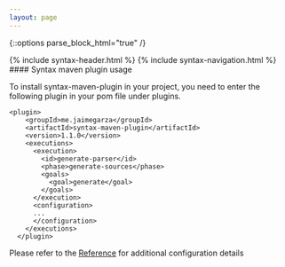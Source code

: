 ```yaml
---
layout: page
---
```


{::options parse_block_html="true" /}
<div class="syntax">
{% include syntax-header.html %}
{% include syntax-navigation.html %}

<div class="syntax-matter">
#### Syntax maven plugin usage


To install syntax-maven-plugin in your project, you need to enter the following plugin in your pom file under plugins.

```
<plugin>
    <groupId>me.jaimegarza</groupId>
    <artifactId>syntax-maven-plugin</artifactId>
    <version>1.1.0</version>
    <executions> 
      <execution>
        <id>generate-parser</id>
        <phase>generate-sources</phase>
        <goals>
          <goal>generate</goal>
        </goals>
      </execution>
      <configuration>
      ...
      </configuration>
    </executions>
  </plugin>
```

Please refer to the <a href="{{ site.baseurl }}/syntax/syntax-maven-plugin-reference">Reference</a> for additional configuration details
</div>
</div>
